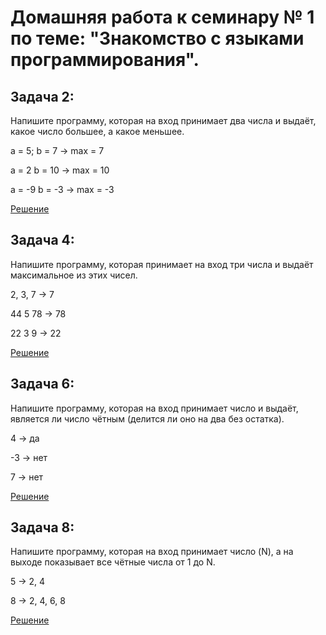 # Домашняя работа к семинару № 1 по теме: "Знакомство с языками программирования".

## Задача 2:
Напишите программу, которая на вход принимает два числа и выдаёт, какое число большее, а какое меньшее.

a = 5; b = 7 -> max = 7

a = 2 b = 10 -> max = 10

a = -9 b = -3 -> max = -3

[Решение](https://github.com/fant0m23/Homework_C-_Sem1/blob/main/Example_2/Program.cs)

## Задача 4:
Напишите программу, которая принимает на вход три числа и выдаёт максимальное из этих чисел.

2, 3, 7 -> 7

44 5 78 -> 78

22 3 9 -> 22

[Решение](https://github.com/fant0m23/Homework_C-_Sem1/blob/main/Example_4/Program.cs)

## Задача 6:
Напишите программу, которая на вход принимает число и выдаёт, является ли число чётным (делится ли оно на два без остатка).

4 -> да

-3 -> нет

7 -> нет

[Решение](https://github.com/fant0m23/Homework_C-_Sem1/blob/main/Example_6/Program.cs)

## Задача 8:
Напишите программу, которая на вход принимает число (N), а на выходе показывает все чётные числа от 1 до N.

5 -> 2, 4

8 -> 2, 4, 6, 8

[Решение](https://github.com/fant0m23/Homework_C-_Sem1/blob/main/Example_8/Program.cs)
